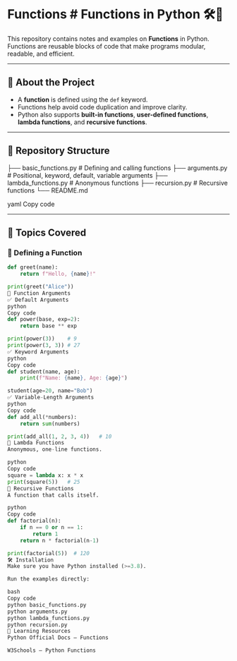 # Functions # Functions in Python 🛠️🐍

This repository contains notes and examples on **Functions** in Python.  
Functions are reusable blocks of code that make programs modular, readable, and efficient.  

---

## 🚀 About the Project
- A **function** is defined using the `def` keyword.  
- Functions help avoid code duplication and improve clarity.  
- Python also supports **built-in functions**, **user-defined functions**, **lambda functions**, and **recursive functions**.  

---

## 📂 Repository Structure
├── basic_functions.py # Defining and calling functions
├── arguments.py # Positional, keyword, default, variable arguments
├── lambda_functions.py # Anonymous functions
├── recursion.py # Recursive functions
└── README.md

yaml
Copy code

---

## 📖 Topics Covered

### 🔹 Defining a Function
```python
def greet(name):
    return f"Hello, {name}!"

print(greet("Alice"))
🔹 Function Arguments
✅ Default Arguments
python
Copy code
def power(base, exp=2):
    return base ** exp

print(power(3))    # 9
print(power(3, 3)) # 27
✅ Keyword Arguments
python
Copy code
def student(name, age):
    print(f"Name: {name}, Age: {age}")

student(age=20, name="Bob")
✅ Variable-Length Arguments
python
Copy code
def add_all(*numbers):
    return sum(numbers)

print(add_all(1, 2, 3, 4))   # 10
🔹 Lambda Functions
Anonymous, one-line functions.

python
Copy code
square = lambda x: x * x
print(square(5))   # 25
🔹 Recursive Functions
A function that calls itself.

python
Copy code
def factorial(n):
    if n == 0 or n == 1:
        return 1
    return n * factorial(n-1)

print(factorial(5))  # 120
🛠️ Installation
Make sure you have Python installed (>=3.8).

Run the examples directly:

bash
Copy code
python basic_functions.py
python arguments.py
python lambda_functions.py
python recursion.py
🎯 Learning Resources
Python Official Docs – Functions

W3Schools – Python Functions

